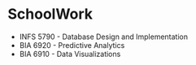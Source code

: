 # SchoolWork

- INFS 5790 - Database Design and Implementation
- BIA 6920 - Predictive Analytics
- BIA 6910 - Data Visualizations

